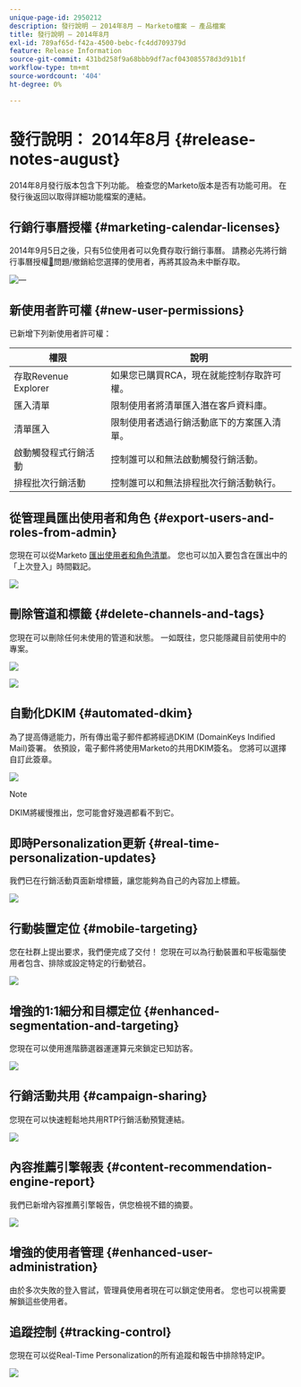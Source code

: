 ```yaml
---
unique-page-id: 2950212
description: 發行說明 — 2014年8月 — Marketo檔案 — 產品檔案
title: 發行說明 — 2014年8月
exl-id: 789af65d-f42a-4500-bebc-fc4dd709379d
feature: Release Information
source-git-commit: 431bd258f9a68bbb9df7acf043085578d3d91b1f
workflow-type: tm+mt
source-wordcount: '404'
ht-degree: 0%

---
```


# 發行說明： 2014年8月 {#release-notes-august}

2014年8月發行版本包含下列功能。 檢查您的Marketo版本是否有功能可用。 在發行後返回以取得詳細功能檔案的連結。

## 行銷行事曆授權 {#marketing-calendar-licenses}

2014年9月5日之後，只有5位使用者可以免費存取行銷行事曆。 請務必先將行銷行事曆授權[&#128279;](/help/marketo/product-docs/core-marketo-concepts/marketing-calendar/understanding-the-calendar/issue-revoke-a-marketing-calendar-license.md)問題/撤銷給您選擇的使用者，再將其設為未中斷存取。

![—](assets/image2014-9-16-9-3a45-3a52.png)

## 新使用者許可權 {#new-user-permissions}

已新增下列新使用者許可權：

| 權限 | 說明 |
|---|---|
| 存取Revenue Explorer | 如果您已購買RCA，現在就能控制存取許可權。 |
| 匯入清單 | 限制使用者將清單匯入潛在客戶資料庫。 |
| 清單匯入 | 限制使用者透過行銷活動底下的方案匯入清單。 |
| 啟動觸發程式行銷活動 | 控制誰可以和無法啟動觸發行銷活動。 |
| 排程批次行銷活動 | 控制誰可以和無法排程批次行銷活動執行。 |

## 從管理員匯出使用者和角色 {#export-users-and-roles-from-admin}

您現在可以從Marketo [匯出使用者和角色清單](/help/marketo/product-docs/administration/users-and-roles/export-a-list-of-users-and-roles.md)。 您也可以加入要包含在匯出中的「上次登入」時間戳記。

![](assets/image2014-9-16-12-3a20-3a16.png)

## 刪除管道和標籤 {#delete-channels-and-tags}

您現在可以刪除任何未使用的管道和狀態。 一如既往，您只能隱藏目前使用中的專案。

![](assets/image2014-9-16-12-3a20-3a30.png)

![](assets/image2014-9-16-12-3a23-3a4.png)

## 自動化DKIM {#automated-dkim}

為了提高傳遞能力，所有傳出電子郵件都將經過DKIM (DomainKeys Indified Mail)簽署。 依預設，電子郵件將使用Marketo的共用DKIM簽名。 您將可以選擇自訂此簽章。

![](assets/image2014-9-16-12-3a23-3a16.png)

>[!NOTE]
>
>DKIM將緩慢推出，您可能會好幾週都看不到它。

## 即時Personalization更新 {#real-time-personalization-updates}

我們已在行銷活動頁面新增標籤，讓您能夠為自己的內容加上標籤。

![](assets/image2014-9-16-12-3a23-3a28.png)

## 行動裝置定位 {#mobile-targeting}

您在社群上提出要求，我們便完成了交付！ 您現在可以為行動裝置和平板電腦使用者包含、排除或設定特定的行動號召。

![](assets/image2014-9-16-12-3a23-3a43.png)

## 增強的1:1細分和目標定位 {#enhanced-segmentation-and-targeting}

您現在可以使用進階篩選器運運算元來鎖定已知訪客。

![](assets/image2014-9-16-12-3a23-3a56.png)

## 行銷活動共用 {#campaign-sharing}

您現在可以快速輕鬆地共用RTP行銷活動預覽連結。

![](assets/image2014-9-16-12-3a24-3a22.png)

## 內容推薦引擎報表 {#content-recommendation-engine-report}

我們已新增內容推薦引擎報告，供您檢視不錯的摘要。

![](assets/image2014-9-16-12-3a24-3a42.png)

## 增強的使用者管理 {#enhanced-user-administration}

由於多次失敗的登入嘗試，管理員使用者現在可以鎖定使用者。 您也可以視需要解鎖這些使用者。

## 追蹤控制 {#tracking-control}

您現在可以從Real-Time Personalization的所有追蹤和報告中排除特定IP。

![](assets/image2014-9-16-12-3a24-3a55.png)
